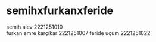 # semihxfurkanxferide

semih alev 2221251010      
furkan emre karçıkar 2221251007
feride uçum 2221251022
